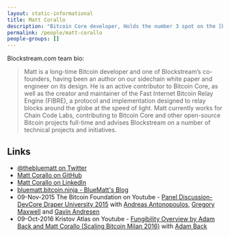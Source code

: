 ```yaml
---
layout: static-informational
title: Matt Corallo
description: "Bitcoin Core developer, Holds the number 3 spot on the [bitcoin/bitcoin contributors list](https://github.com/bitcoin/bitcoin/graphs/contributors)"
permalink: /people/matt-corallo
people-groups: []
---
```


Blockstream.com team bio:

> Matt is a long-time Bitcoin developer and one of Blockstream’s co-founders, having been an author on our sidechain white paper and engineer on its design. He is an active contributor to Bitcoin Core, as well as the creator and maintainer of the Fast Internet Bitcoin Relay Engine (FIBRE), a protocol and implementation designed to relay blocks around the globe at the speed of light. Matt currently works for Chain Code Labs, contributing to Bitcoin Core and other open-source Bitcoin projects full-time and advises Blockstream on a number of technical projects and initiatives.

## Links

* [@thebluematt on Twitter](https://twitter.com/thebluematt)
* [Matt Corallo on GitHub](https://github.com/TheBlueMatt)
* [Matt Corallo on LinkedIn](https://www.linkedin.com/in/matthew-corallo-45a8367a/)
* [bluematt.bitcoin.ninja - BlueMatt's Blog](http://bluematt.bitcoin.ninja/)
* 09-Nov-2015 The Bitcoin Foundation on Youtube - [Panel Discussion-DevCore Draper University 2015](https://www.youtube.com/watch?v=0iQSRGT3nfE) with [Andreas Antonopoulos](/people/andreas_antonopoulos.md), [Gregory Maxwell](/people/gregory_maxwell.md) and [Gavin Andresen](/people/gavin_andresen.md)
* 09-Oct-2016 Kristov Atlas on Youtube - [Fungibility Overview by Adam Back and Matt Corallo (Scaling Bitcoin Milan 2016)](https://www.youtube.com/watch?v=AvS3tp0qqgA) with [Adam Back](/people/adam_back.md)

